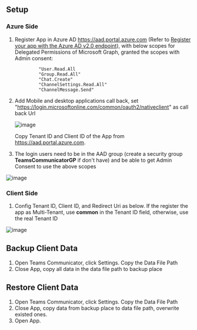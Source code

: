 ## Setup

### Azure Side

1. Register App in Azure AD https://aad.portal.azure.com (Refer to [Register your app with the Azure AD v2.0 endpoint](https://learn.microsoft.com/en-us/graph/auth-register-app-v2?view=graph-rest-1.0)), with below scopes for Delegated Permissions of Microsoft Graph, granted the scopes with Admin consent:
  
                "User.Read.All
                "Group.Read.All"
                "Chat.Create"
                "ChannelSettings.Read.All"
                "ChannelMessage.Send"
                

2. Add Mobile and desktop applications call back, set "https://login.microsoftonline.com/common/oauth2/nativeclient" as call back Url

   ![image](https://user-images.githubusercontent.com/8623897/196481082-ac1d9ce5-398e-47d8-a531-9b1a9c290d68.png)

   Copy Tenant ID and Client ID of the App from https://aad.portal.azure.com.
   
   

3. The login users need to be in the AAD group (create a security group **TeamsCommunicatorGP** if don't have) and be able to get Admin Consent to use the above scopes 

   

  ![image](https://user-images.githubusercontent.com/8623897/196481916-bada985b-8725-45e3-b334-e74a8dd2b19b.png)
  
  
### Client Side

 1. Config Tenant ID, Client ID, and Redirect Uri as below. If the register the app as Multi-Tenant, use **common** in the Tenant ID field, otherwise, use the real Tenant ID


   ![image](https://user-images.githubusercontent.com/8623897/196483155-ef6ed635-373c-4a6e-90c2-50d5bcc77669.png)

   
 ## Backup Client Data
 
 1. Open Teams Communicator, click Settings. Copy the Data File Path
 2. Close App, copy all data in the data file path to backup place
 
 ## Restore Client Data
 
 1. Open Teams Communicator, click Settings. Copy the Data File Path
 2. Close App, copy data from backup place to data file path, overwrite existed ones.
 3. Open App.

